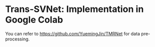 # Trans-SVNet: Implementation in Google Colab

You can refer to https://github.com/YuemingJin/TMRNet for data pre-processing.


